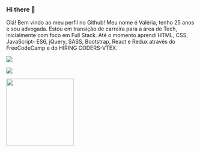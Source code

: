 ### Hi there 👋

<!--
**valerialmeida/valerialmeida** is a ✨ _special_ ✨ repository because its `README.md` (this file) appears on your GitHub profile.

Here are some ideas to get you started:

- 🔭 I’m currently working on ...
- 🌱 I’m currently learning ...
- 👯 I’m looking to collaborate on ...
- 🤔 I’m looking for help with ...
- 💬 Ask me about ...
- 📫 How to reach me: ...
- 😄 Pronouns: ...
- ⚡ Fun fact: ...
-->
Olá! Bem vindo ao meu perfil no Github! 
Meu nome é Valéria, tenho 25 anos e sou advogada. Estou em transição de carreira para a área de Tech, inicialmente com foco em Full Stack.
Até o momento aprendi HTML, CSS, JavaScript- ES6, jQuery, SASS, Bootstrap, React e Redux através do FreeCodeCamp e do HIRING CODERS-VTEX.

<div>
  <a href = "valeriafilha75@gmail.com"><img src="https://img.shields.io/badge/Gmail-D14836?style=for-the-badge&logo=gmail&logoColor=white" target="_blank"></a>

<a href="https://www.linkedin.com/in/valeria-filha-454a81239/" target="_blank"><img src="https://img.shields.io/badge/-LinkedIn-%230077B5?style=for-the-badge&logo=linkedin&logoColor=white" target="_blank"></a>   
</div>
<div>
<a href="https://github.com/valerialmeida"/>
<img height="180em" src="https://github-readme-stats.vercel.app/api?username=valerialmeida&show_icons=true&theme=dracula&include_all_commits=true&count_private=true"/>
</div>
